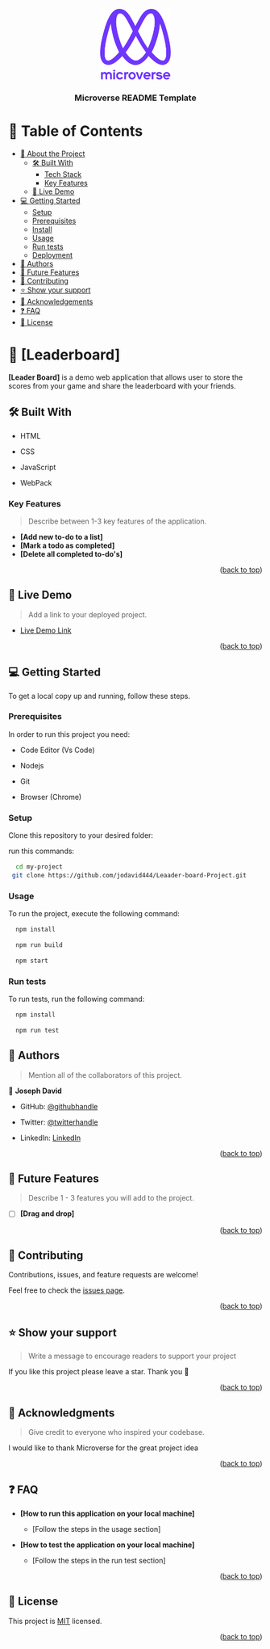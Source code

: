 <a name="readme-top"></a>

<div align="center">

  <img src="murple_logo.png" alt="logo" width="140"  height="auto" />
  <br/>

  <h3><b>Microverse README Template</b></h3>

</div>


# 📗 Table of Contents

- [📖 About the Project](#about-project)
  - [🛠 Built With](#built-with)
    - [Tech Stack](#tech-stack)
    - [Key Features](#key-features)
  - [🚀 Live Demo](#live-demo)
- [💻 Getting Started](#getting-started)
  - [Setup](#setup)
  - [Prerequisites](#prerequisites)
  - [Install](#install)
  - [Usage](#usage)
  - [Run tests](#run-tests)
  - [Deployment](#triangular_flag_on_post-deployment)
- [👥 Authors](#authors)
- [🔭 Future Features](#future-features)
- [🤝 Contributing](#contributing)
- [⭐️ Show your support](#support)
- [🙏 Acknowledgements](#acknowledgements)
- [❓ FAQ](#faq)
- [📝 License](#license)


# 📖 [Leaderboard] <a name="about-project"></a>


**[Leader Board]** is a demo web application that allows user to store the scores from your game and share the leaderboard with your friends.

## 🛠 Built With <a name="built-with"></a>

- HTML

- CSS

- JavaScript

- WebPack


### Key Features <a name="key-features"></a>

> Describe between 1-3 key features of the application.

- **[Add new to-do to a list]**
- **[Mark a todo as completed]**
- **[Delete all completed to-do's]**

<p align="right">(<a href="#readme-top">back to top</a>)</p>


## 🚀 Live Demo <a name="live-demo"></a>

> Add a link to your deployed project.

- [Live Demo Link](https://yourdeployedapplicationlink.com)

<p align="right">(<a href="#readme-top">back to top</a>)</p>

## 💻 Getting Started <a name="getting-started"></a>

To get a local copy up and running, follow these steps.

### Prerequisites

In order to run this project you need:

- Code Editor (Vs Code)

- Nodejs

- Git

- Browser (Chrome)

### Setup

Clone this repository to your desired folder:

run this commands:

```sh
  cd my-project
 git clone https://github.com/jodavid444/Leaader-board-Project.git
```

### Usage

To run the project, execute the following command:


```sh
  npm install
```

```sh
  npm run build
```

```sh
  npm start
```

### Run tests

To run tests, run the following command:

```sh
  npm install
```

```sh
  npm run test
```

## 👥 Authors <a name="authors"></a>

> Mention all of the collaborators of this project.

👤 **Joseph David**

- GitHub: [@githubhandle](https://github.com/jodavid444)

- Twitter: [@twitterhandle](https://twitter.com/jodavid444dave)

- LinkedIn: [LinkedIn](https://www.linkedin.com/in/joseph-david-/)


<p align="right">(<a href="#readme-top">back to top</a>)</p>


## 🔭 Future Features <a name="future-features"></a>

> Describe 1 - 3 features you will add to the project.

- [ ] **[Drag and drop]**

<p align="right">(<a href="#readme-top">back to top</a>)</p>

## 🤝 Contributing <a name="contributing"></a>

Contributions, issues, and feature requests are welcome!

Feel free to check the [issues page](../../issues/).

<p align="right">(<a href="#readme-top">back to top</a>)</p>

## ⭐️ Show your support <a name="support"></a>

> Write a message to encourage readers to support your project

If you like this project please leave a star. Thank you 🙏

<p align="right">(<a href="#readme-top">back to top</a>)</p>

## 🙏 Acknowledgments <a name="acknowledgements"></a>

> Give credit to everyone who inspired your codebase.

I would like to thank Microverse for the great project idea

<p align="right">(<a href="#readme-top">back to top</a>)</p>

## ❓ FAQ <a name="faq"></a>

- **[How to run this application on your local machine]**

  - [Follow the steps in the usage section]

- **[How to test the application on your local machine]**

  - [Follow the steps in the run test section]

<p align="right">(<a href="#readme-top">back to top</a>)</p>

## 📝 License <a name="license"></a>

This project is [MIT](./LICENSE) licensed.

<p align="right">(<a href="#readme-top">back to top</a>)</p>
